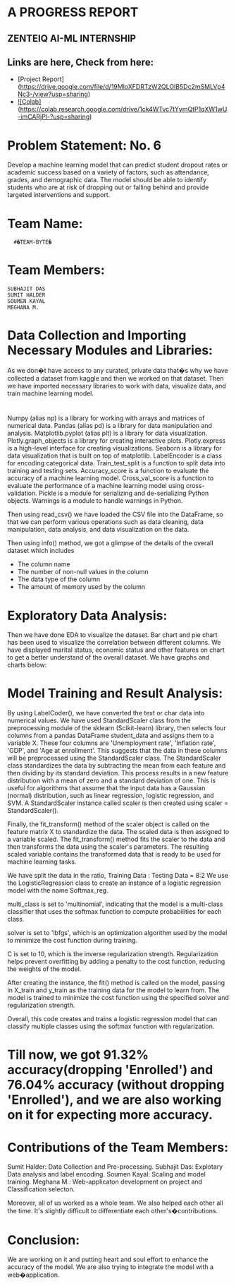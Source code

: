 # A PROGRESS REPORT
## ZENTEIQ AI-ML INTERNSHIP

## Links are here, Check from here:
- [Project Report] (https://drive.google.com/file/d/19MloXFDRTzW2QLOIB5Dc2mSMLVp4Nc3-/view?usp=sharing)
- [![Colab]](https://colab.research.google.com/drive/1ck4WTvc7tYymQtP1qXW1wU-imCARjPl-?usp=sharing) (https://colab.research.google.com/drive/1ck4WTvc7tYymQtP1qXW1wU-imCARjPl-?usp=sharing)

#

# Problem Statement: No. 6
Develop a machine learning model that can predict student dropout rates or academic success based on a variety of factors, such as attendance, grades, and demographic data. The model should be able to identify students who are at risk of dropping out or falling behind and provide targeted interventions and support.

# Team Name: 
      #�TEAM-BYTE�

# Team Members:
	SUBHAJIT DAS
	SUMIT HALDER
	SOUMEN KAYAL
	MEGHANA M.


# Data Collection and Importing Necessary Modules and Libraries:

As we don�t have access to any curated, private data that�s why we have collected a dataset from kaggle and then we worked on that dataset.
Then we have imported necessary libraries to work with data, visualize data, and train machine learning model.
#
Numpy (alias np) is a library for working with arrays and matrices of numerical data.
Pandas (alias pd) is a library for data manipulation and analysis.
Matplotlib.pyplot (alias plt) is a library for data visualization.
Plotly.graph_objects is a library for creating interactive plots.
Plotly.express is a high-level interface for creating visualizations.
Seaborn is a library for data visualization that is built on top of matplotlib.
LabelEncoder is a class for encoding categorical data.
Train_test_split is a function to split data into training and testing sets.
Accuracy_score is a function to evaluate the accuracy of a machine learning model.
Cross_val_score is a function to evaluate the performance of a machine learning model using cross-validation.
Pickle is a module for serializing and de-serializing Python objects.
Warnings is a module to handle warnings in Python.

Then using read_csv() we have loaded the CSV file into the DataFrame, so that we can perform various operations such as data cleaning, data manipulation, data analysis, and data visualization on the data.

Then using info() method, we got a glimpse of the details of the overall dataset which includes 

* The column name
* The number of non-null values in the column
* The data type of the column
* The amount of memory used by the column

# Exploratory Data Analysis:
Then we have done EDA to visualize the dataset. Bar chart and pie chart has been used to visualize the correlation between different columns. We have displayed marital status, economic status and other features on chart to get a better understand of the overall dataset. We have graphs and charts below:

# Model Training and Result Analysis:

By using LabelCoder(), we have converted the text or char data into numerical values.
We have used StandardScaler class from the preprocessing module of the sklearn (Scikit-learn) library, then selects four columns from a pandas DataFrame student_data and assigns them to a variable X. These four columns are 'Unemployment rate', 'Inflation rate', 'GDP', and 'Age at enrollment'. This suggests that the data in these columns will be preprocessed using the StandardScaler class. 
The StandardScaler class standardizes the data by subtracting the mean from each feature and then dividing by its standard deviation. This process results in a new feature distribution with a mean of zero and a standard deviation of one. This is useful for algorithms that assume that the input data has a Gaussian (normal) distribution, such as linear regression, logistic regression, and SVM.
A StandardScaler instance called scaler is then created using scaler = StandardScaler().

Finally, the fit_transform() method of the scaler object is called on the feature matrix X to standardize the data. The scaled data is then assigned to a variable scaled. The fit_transform() method fits the scaler to the data and then transforms the data using the scaler's parameters. The resulting scaled variable contains the transformed data that is ready to be used for machine learning tasks.

We have split the data in the ratio, Training Data : Testing Data = 8:2
We use the LogisticRegression class to create an instance of a logistic regression model with the name Softmax_reg.

multi_class is set to 'multinomial', indicating that the model is a multi-class classifier that uses the softmax function to compute probabilities for each class.

solver is set to 'lbfgs', which is an optimization algorithm used by the model to minimize the cost function during training.

C is set to 10, which is the inverse regularization strength. Regularization helps prevent overfitting by adding a penalty to the cost function, reducing the weights of the model.

After creating the instance, the fit() method is called on the model, passing in X_train and y_train as the training data for the model to learn from. The model is trained to minimize the cost function using the specified solver and regularization strength.

Overall, this code creates and trains a logistic regression model that can classify multiple classes using the softmax function with regularization.
# Till now, we got 91.32% accuracy(dropping 'Enrolled') and 76.04% accuracy (without dropping 'Enrolled'), and we are also working on it for expecting more accuracy.

# Contributions of the Team Members:

Sumit Halder: Data Collection and Pre-processing.
Subhajit Das: Explotary Data analysis and label encoding.
Soumen Kayal: Scaling and model training.
Meghana M.: Web-applicaton development on project and Classification selecton.

Moreover, all of us worked as a whole team. We also helped each other all the time. It's slightly difficult to differentiate each other's�contributions.

# Conclusion:

We are working on it and putting heart and soul effort to enhance the accuracy of the model. We are also trying to integrate the model with a web�application.
